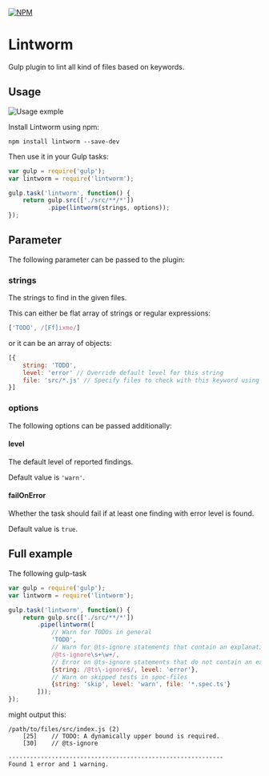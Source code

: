 [![NPM](https://nodei.co/npm/lintworm.png?downloads=true&downloadRank=true&stars=true)](https://nodei.co/npm/lintworm/)

# Lintworm

Gulp plugin to lint all kind of files based on keywords.

## Usage
![Usage exmple](https://media.giphy.com/media/3o6fJ7hP5EM9EnwVPi/giphy.gif)

Install Lintworm using npm:
```
npm install lintworm --save-dev
```

Then use it in your Gulp tasks:

```javascript
var gulp = require('gulp');
var lintworm = require('lintworm');

gulp.task('lintworm', function() {
    return gulp.src(['./src/**/*'])
           .pipe(lintworm(strings, options));
});
```

## Parameter
The following parameter can be passed to the plugin:

### strings
The strings to find in the given files.

This can either be flat array of strings or regular expressions:
```javascript
['TODO', /[Ff]ixme/]
```

or it can be an array of objects:
```javascript
[{
    string: 'TODO',
    level: 'error' // Override default level for this string
    file: 'src/*.js' // Specify files to check with this keyword using glob pattern
}]
```

### options
The following options can be passed additionally:

#### level
The default level of reported findings.

Default value is `'warn'`.

#### failOnError
Whether the task should fail if at least one finding with error level is found.

Default value is `true`.

## Full example
The following gulp-task
```javascript
var gulp = require('gulp');
var lintworm = require('lintworm');

gulp.task('lintworm', function() {
    return gulp.src(['./src/**/*'])
        .pipe(lintworm([
            // Warn for TODOs in general
            'TODO',
            // Warn for @ts-ignore statements that contain an explanation
            /@ts-ignore\s+\w+/,
            // Error on @ts-ignore statements that do not contain an explanation
            {string: /@ts\-ignore$/, level: 'error'},
            // Warn on skipped tests in spec-files
            {string: 'skip', level: 'warn', file: '*.spec.ts'}
        ]));
});
```
might output this:
```
/path/to/files/src/index.js (2)
	[25]	// TODO: A dynamically upper bound is required.
	[30]	// @ts-ignore

------------------------------------------------------------
Found 1 error and 1 warning.
```